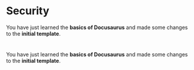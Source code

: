 # Security

You have just learned the **basics of Docusaurus** and made some changes to the **initial template**.

# 

You have just learned the **basics of Docusaurus** and made some changes to the **initial template**.